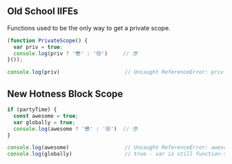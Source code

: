 ## Old School IIFEs
Functions used to be the only way to get a private scope.
```js
(function PrivateScope() {
  var priv = true;
  console.log(priv ? '😎' : '😢')     // 😎
}());

console.log(priv)                     // Uncaught ReferenceError: priv is not defined
```

## New Hotness Block Scope

```js
if (partyTime) {
  const awesome = true;
  var globally = true;
  console.log(awesome ? '😎' : '😢')  // 😎
}

console.log(awesome)                  // Uncaught ReferenceError: awesome is not defined
console.log(globally)                 // true - var is still function-scoped
```
